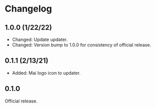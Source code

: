 # Changelog

## 1.0.0 (1/22/22)
* Changed: Update updater.
* Changed: Version bump to 1.0.0 for consistency of official release.

## 0.1.1 (2/13/21)
* Added: Mai logo icon to updater.

## 0.1.0
Official release.
